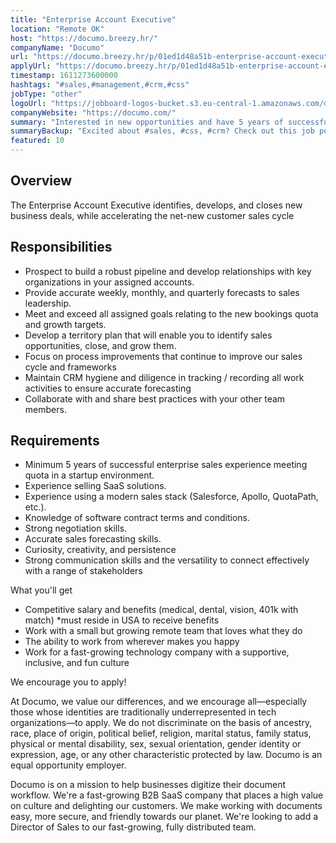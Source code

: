 ```yaml
---
title: "Enterprise Account Executive"
location: "Remote OK"
host: "https://documo.breezy.hr/"
companyName: "Documo"
url: "https://documo.breezy.hr/p/01ed1d48a51b-enterprise-account-executive"
applyUrl: "https://documo.breezy.hr/p/01ed1d48a51b-enterprise-account-executive/apply"
timestamp: 1611273600000
hashtags: "#sales,#management,#crm,#css"
jobType: "other"
logoUrl: "https://jobboard-logos-bucket.s3.eu-central-1.amazonaws.com/documo"
companyWebsite: "https://documo.com/"
summary: "Interested in new opportunities and have 5 years of successful enterprise sales experience meeting quota in a startup environment? Documo has a job opening for an Enterprise Account Executive."
summaryBackup: "Excited about #sales, #css, #crm? Check out this job post!"
featured: 10
---
```


## Overview

The Enterprise Account Executive identifies, develops, and closes new business deals, while accelerating the net-new customer sales cycle

## Responsibilities

*   Prospect to build a robust pipeline and develop relationships with key organizations in your assigned accounts.
*   Provide accurate weekly, monthly, and quarterly forecasts to sales leadership.
*   Meet and exceed all assigned goals relating to the new bookings quota and growth targets.
*   Develop a territory plan that will enable you to identify sales opportunities, close, and grow them.
*   Focus on process improvements that continue to improve our sales cycle and frameworks
*   Maintain CRM hygiene and diligence in tracking / recording all work activities to ensure accurate forecasting
*   Collaborate with and share best practices with your other team members.

## Requirements

*   Minimum 5 years of successful enterprise sales experience meeting quota in a startup environment.
*   Experience selling SaaS solutions.
*   Experience using a modern sales stack (Salesforce, Apollo, QuotaPath, etc.).
*   Knowledge of software contract terms and conditions.
*   Strong negotiation skills.
*   Accurate sales forecasting skills.
*   Curiosity, creativity, and persistence
*   Strong communication skills and the versatility to connect effectively with a range of stakeholders

What you'll get

*   Competitive salary and benefits (medical, dental, vision, 401k with match) \*must reside in USA to receive benefits
*   Work with a small but growing remote team that loves what they do
*   The ability to work from wherever makes you happy
*   Work for a fast-growing technology company with a supportive, inclusive, and fun culture

We encourage you to apply!

At Documo, we value our differences, and we encourage all—especially those whose identities are traditionally underrepresented in tech organizations—to apply. We do not discriminate on the basis of ancestry, race, place of origin, political belief, religion, marital status, family status, physical or mental disability, sex, sexual orientation, gender identity or expression, age, or any other characteristic protected by law. Documo is an equal opportunity employer.

Documo is on a mission to help businesses digitize their document workflow. We're a fast-growing B2B SaaS company that places a high value on culture and delighting our customers. We make working with documents easy, more secure, and friendly towards our planet. We're looking to add a Director of Sales to our fast-growing, fully distributed team.
